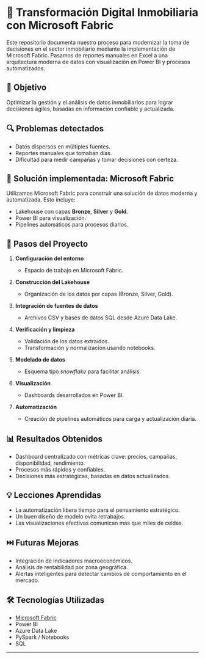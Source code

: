 # 🏡 Transformación Digital Inmobiliaria con Microsoft Fabric

Este repositorio documenta nuestro proceso para modernizar la toma de decisiones en el sector inmobiliario mediante la implementación de Microsoft Fabric. Pasamos de reportes manuales en Excel a una arquitectura moderna de datos con visualización en Power BI y procesos automatizados.

## 📌 Objetivo

Optimizar la gestión y el análisis de datos inmobiliarios para lograr decisiones ágiles, basadas en información confiable y actualizada.

## 🔍 Problemas detectados

- Datos dispersos en múltiples fuentes.
- Reportes manuales que tomaban días.
- Dificultad para medir campañas y tomar decisiones con certeza.

## 🚀 Solución implementada: Microsoft Fabric

Utilizamos Microsoft Fabric para construir una solución de datos moderna y automatizada. Esto incluye:

- Lakehouse con capas **Bronze**, **Silver** y **Gold**.
- Power BI para visualización.
- Pipelines automáticos para procesos diarios.

## 🧭 Pasos del Proyecto

1. **Configuración del entorno**
   - Espacio de trabajo en Microsoft Fabric.

2. **Construcción del Lakehouse**
   - Organización de los datos por capas (Bronze, Silver, Gold).

3. **Integración de fuentes de datos**
   - Archivos CSV y bases de datos SQL desde Azure Data Lake.

4. **Verificación y limpieza**
   - Validación de los datos extraídos.
   - Transformación y normalización usando notebooks.

5. **Modelado de datos**
   - Esquema tipo *snowflake* para facilitar análisis.

6. **Visualización**
   - Dashboards desarrollados en Power BI.

7. **Automatización**
   - Creación de pipelines automáticos para carga y actualización diaria.

## 📊 Resultados Obtenidos

- Dashboard centralizado con métricas clave: precios, campañas, disponibilidad, rendimiento.
- Procesos más rápidos y confiables.
- Decisiones más estratégicas, basadas en datos actualizados.

## 💡 Lecciones Aprendidas

- La automatización libera tiempo para el pensamiento estratégico.
- Un buen diseño de modelo evita retrabajos.
- Las visualizaciones efectivas comunican más que miles de celdas.

## ⏭️ Futuras Mejoras

- Integración de indicadores macroeconómicos.
- Análisis de rentabilidad por zona geográfica.
- Alertas inteligentes para detectar cambios de comportamiento en el mercado.

## 🛠️ Tecnologías Utilizadas

- [Microsoft Fabric](https://www.microsoft.com/fabric)
- Power BI
- Azure Data Lake
- PySpark / Notebooks
- SQL

---



